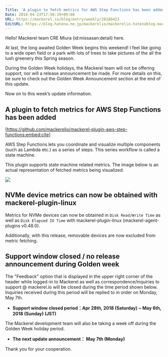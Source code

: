 ```yaml
---
Title: 'A plugin to fetch metrics for AWS Step Functions has been added  etc. '
Date: 2018-04-23T17:58:19+09:00
URL: https://mackerel.io/blog/entry/weekly/20180423
EditURL: https://blog.hatena.ne.jp/mackerelio/mackerelio.hatenablog.mackerel.io/atom/entry/17391345971637703304
---
```


Hello! Mackerel team CRE Miura (id:missasan:detail) here.

At last, the long awaited Golden Week begins this weekend! I feel like going to a wide open field or a park with lots of trees to take pictures of the all the lush greenery this Spring season. 

During the Golden Week holidays, the Mackerel team will not be offering support, nor will a release announcement be made. 
For more details on this, be sure to check out the Golden Week Announcement section at the end of this update.

Now on to this week’s update information.


## A plugin to fetch metrics for AWS Step Functions has been added

[https://github.com/mackerelio/mackerel-plugin-aws-step-functions:embed:cite]

AWS Step Functions lets you coordinate and visualize multiple components (such as Lambda etc.) as a series of steps. This series workflow is called a state machine.

This plugin supports state machine related metrics. The image below is an actual representation of fetched metrics being visualized. 

![](https://cdn-ak.f.st-hatena.com/images/fotolife/a/andyyk/20180423/20180423174650.png)

## NVMe device metrics can now be obtained with mackerel-plugin-linux

Metrics for NVMe devices can now be obtained in `Disk Read/Write Time`  as well as `Disk Elapsed IO Time` with mackerel-plugin-linux (mackerel-agent-plugins v0.48.0).

Additionally, with this release, removable devices are now excluded from metric fetching.

## Support window closed / no release announcement during Golden week

The "Feedback" option that is displayed in the upper right corner of the header while logged-in to Mackerel as well as correspondence/inquiries to support @ mackerel.io will be closed during the time period shown below.
Inquiries received during this period will be replied to in order on Monday, May 7th.

- <b>Support window closed period：Apr 28th, 2018 (Saturday) ~ May 6th, 2018 (Sunday) (JST)</b>

The Mackerel development team will also be taking a week off during the Golden Week holiday period.

- <b>The next update announcement： May 7th (Monday)</b>

Thank you for your cooperation.
